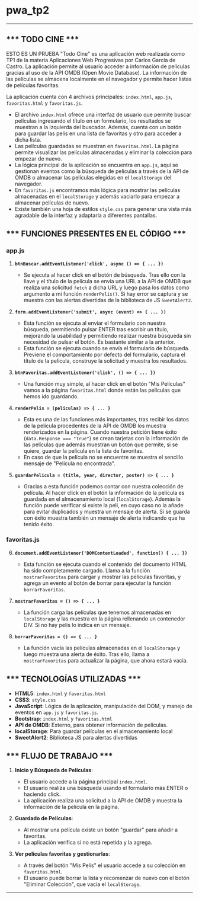 # pwa_tp2
**********************************************************
## *** TODO CINE ***
ESTO ES UN PRUEBA "Todo Cine" es una aplicación web realizada como TP1 de la materia Aplicaciones Web Progresivas por Carlos García de Castro. La aplicación permite al usuario acceder a información de películas gracias al uso de la API OMDB (Open Movie Database). La información de las películas se almacena localmente en el navegador y permite hacer listas de películas favoritas.

La aplicación cuenta con 4 archivos principales: `index.html`, `app.js`, `favoritas.html` y `favoritas.js`.

- El archivo `index.html` ofrece una interfaz de usuario que permite buscar películas ingresando el título en un formulario, los resultados se muestran a la izquierda del buscador. Además, cuenta con un botón para guardar las pelis en una lista de favoritas y otro para acceder a dicha lista.
- Las películas guardadas se muestran en `favoritas.html`. La página permite visualizar las películas almacenadas y eliminar la colección para empezar de nuevo.
- La lógica principal de la aplicación se encuentra en `app.js`, aquí se gestionan eventos como la búsqueda de películas a través de la API de OMDB o almacenar las películas elegidas en el `localStorage` del navegador.
- En `favoritas.js` encontramos más lógica para mostrar las películas almacenadas en el `localStorage` y además vaciarlo para empezar a almacenar películas de nuevo.
- Existe también una hoja de estilos `style.css` para generar una vista más agradable de la interfaz y adaptarla a diferentes pantallas.

## *** FUNCIONES PRESENTES EN EL CÓDIGO ***
### app.js
1. **`btnBuscar.addEventListener('click', async () => { ... })`**
   - Se ejecuta al hacer click en el botón de búsqueda. Tras ello con la llave y el título de la película se envía una URL a la API de OMDB que realiza una solicitud `fetch` a dicha URL y luego pasa los datos como argumento a mi función `renderPelis()`. Si hay error se captura y se muestra con las alertas divertidas de la biblioteca de JS `SweetAlert2`.

2. **`form.addEventListener('submit', async (event) => { ... })`**
   - Esta función se ejecuta al enviar el formulario con nuestra búsqueda, permitiendo pulsar ENTER tras escribir un título, mejorando la usabilidad y permitiendo realizar nuestra búsqueda sin necesidad de pulsar el botón. Es bastante similar a la anterior.
   - Esta función se ejecuta cuando se envía el formulario de búsqueda. Previene el comportamiento por defecto del formulario, captura el título de la película, construye la solicitud y muestra los resultados.

3. **`btnFavoritas.addEventListener('click', () => { ... })`**
   - Una función muy simple, al hacer click en el botón "Mis Películas" vamos a la página `favoritas.html` donde están las películas que hemos ido guardando.

4. **`renderPelis = (peliculas) => { ... }`**
   - Esta es una de las funciones más importantes, tras recibir los datos de la película procedentes de la API de OMDB los muestra renderizados en la página. Cuando nuestra petición tiene éxito (`data.Response === "True"`) se crean tarjetas con la información de las películas que además muestran un botón que permite, si se quiere, guardar la película en la lista de favoritas.
   - En caso de que la película no se encuentre se muestra el sencillo mensaje de "Película no encontrada".

5. **`guardarPelicula = (title, year, director, poster) => { ... }`**
   - Gracias a esta función podemos contar con nuestra colección de película. Al hacer click en el botón la información de la película es guardada en el almacenamiento local (`localStorage`). Además la función puede verificar si existe la peli, en cuyo caso no la añade para evitar duplicados y muestra un mensaje de alerta. Si se guarda con éxito muestra también un mensaje de alerta indicando que ha tenido éxito.

### favoritas.js
6. **`document.addEventListener('DOMContentLoaded', function() { ... })`**
   - Esta función se ejecuta cuando el contenido del documento HTML ha sido completamente cargado. Llama a la función `mostrarFavoritas` para cargar y mostrar las películas favoritas, y agrega un evento al botón de borrar para ejecutar la función `borrarFavoritas`.

7. **`mostrarFavoritas = () => { ... }`**
   - La función carga las películas que tenemos almacenadas en `localStorage` y las muestra en la página rellenando un contenedor DIV. Si no hay pelis lo indica en un mensaje.

8. **`borrarFavoritas = () => { ... }`**
   - La función vacía las películas almacenadas en el `localStorage` y luego muestra una alerta de éxito. Tras ello, llama a `mostrarFavoritas` para actualizar la página, que ahora estará vacía.

## *** TECNOLOGÍAS UTILIZADAS ***
- **HTML5**: `index.html` y `favoritas.html`
- **CSS3**: `style.css`
- **JavaScript**: Lógica de la aplicación, manipulación del DOM, y manejo de eventos en `app.js` y `favoritas.js`.
- **Bootstrap**: `index.html` y `favoritas.html`
- **API de OMDB**: Externo, para obtener información de películas.
- **localStorage**: Para guardar películas en el almacenamiento local
- **SweetAlert2**: Biblioteca JS para alertas divertidas

## *** FLUJO DE TRABAJO ***
1. **Inicio y Búsqueda de Películas**:
   - El usuario accede a la página principal `index.html`.
   - El usuario realiza una búsqueda usando el formulario más ENTER o haciendo click.
   - La aplicación realiza una solicitud a la API de OMDB y muestra la información de la película en la página.

2. **Guardado de Películas**:
   - Al mostrar una película existe un botón "guardar" para añadir a favoritas.
   - La aplicación verifica si no está repetida y la agrega.

3. **Ver películas favoritas y gestionarlas**:
   - A través del botón "Mis Pelis" el usuario accede a su colección en `favoritas.html`.
   - El usuario puede borrar la lista y recomenzar de nuevo con el botón "Eliminar Colección", que vacía el `localStorage`.
**********************************************************
